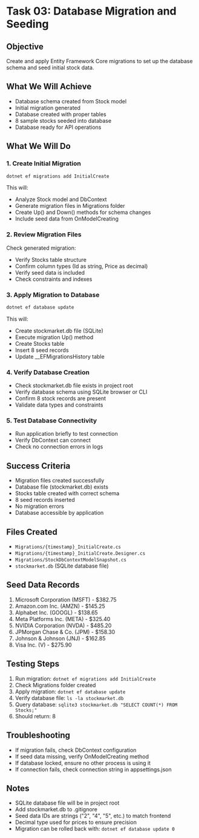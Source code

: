 # Task 03: Database Migration and Seeding

## Objective
Create and apply Entity Framework Core migrations to set up the database schema and seed initial stock data.

## What We Will Achieve
- Database schema created from Stock model
- Initial migration generated
- Database created with proper tables
- 8 sample stocks seeded into database
- Database ready for API operations

## What We Will Do

### 1. Create Initial Migration
```bash
dotnet ef migrations add InitialCreate
```

This will:
- Analyze Stock model and DbContext
- Generate migration files in Migrations folder
- Create Up() and Down() methods for schema changes
- Include seed data from OnModelCreating

### 2. Review Migration Files
Check generated migration:
- Verify Stocks table structure
- Confirm column types (Id as string, Price as decimal)
- Verify seed data is included
- Check constraints and indexes

### 3. Apply Migration to Database
```bash
dotnet ef database update
```

This will:
- Create stockmarket.db file (SQLite)
- Execute migration Up() method
- Create Stocks table
- Insert 8 seed records
- Update __EFMigrationsHistory table

### 4. Verify Database Creation
- Check stockmarket.db file exists in project root
- Verify database schema using SQLite browser or CLI
- Confirm 8 stock records are present
- Validate data types and constraints

### 5. Test Database Connectivity
- Run application briefly to test connection
- Verify DbContext can connect
- Check no connection errors in logs

## Success Criteria
- Migration files created successfully
- Database file (stockmarket.db) exists
- Stocks table created with correct schema
- 8 seed records inserted
- No migration errors
- Database accessible by application

## Files Created
- `Migrations/{timestamp}_InitialCreate.cs`
- `Migrations/{timestamp}_InitialCreate.Designer.cs`
- `Migrations/StockDbContextModelSnapshot.cs`
- `stockmarket.db` (SQLite database file)

## Seed Data Records
1. Microsoft Corporation (MSFT) - $382.75
2. Amazon.com Inc. (AMZN) - $145.25
3. Alphabet Inc. (GOOGL) - $138.65
4. Meta Platforms Inc. (META) - $325.40
5. NVIDIA Corporation (NVDA) - $485.20
6. JPMorgan Chase & Co. (JPM) - $158.30
7. Johnson & Johnson (JNJ) - $162.85
8. Visa Inc. (V) - $275.90

## Testing Steps
1. Run migration: `dotnet ef migrations add InitialCreate`
2. Check Migrations folder created
3. Apply migration: `dotnet ef database update`
4. Verify database file: `ls -la stockmarket.db`
5. Query database: `sqlite3 stockmarket.db "SELECT COUNT(*) FROM Stocks;"`
6. Should return: 8

## Troubleshooting
- If migration fails, check DbContext configuration
- If seed data missing, verify OnModelCreating method
- If database locked, ensure no other process is using it
- If connection fails, check connection string in appsettings.json

## Notes
- SQLite database file will be in project root
- Add stockmarket.db to .gitignore
- Seed data IDs are strings ("2", "4", "5", etc.) to match frontend
- Decimal type used for prices to ensure precision
- Migration can be rolled back with: `dotnet ef database update 0`
